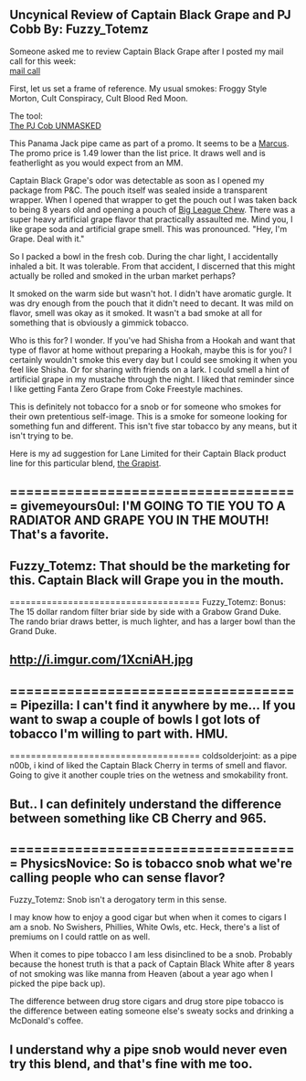 Uncynical Review of Captain Black Grape and PJ Cobb
By: Fuzzy_Totemz
---
Someone asked me to review Captain Black Grape after I posted my mail call for this week:  
[mail call](https://www.reddit.com/r/PipeTobacco/comments/5t45lx/mail_call_or_how_1_dollar_at_pc_turned_into/)  
  
First, let us set a frame of reference. My usual smokes: Froggy Style Morton, Cult Conspiracy, Cult Blood Red Moon.   
    
The tool:  
[The PJ Cob UNMASKED](http://i.imgur.com/DPhJXY2.jpg)  
  
This Panama Jack pipe came as part of a promo. It seems to be a [Marcus](http://corncobpipe.com/marcus.html). The promo price is 1.49 lower than the list price. It draws well and is featherlight as you would expect from an MM.  
  
Captain Black Grape's odor was detectable as soon as I opened my package from P&C. The pouch itself was sealed inside a transparent wrapper. When I opened that wrapper to get the pouch out I was taken back to being 8 years old and opening a pouch of [Big League Chew](http://media2.hickorees.com/image/BigLeagueChewGrape_L4.jpg). There was a super heavy artificial grape flavor that practically assaulted me. Mind you, I like grape soda and artificial grape smell. This was pronounced. "Hey, I'm Grape. Deal with it."  
  
So I packed a bowl in the fresh cob. During the char light, I accidentally inhaled a bit. It was tolerable. From that accident, I discerned that this might actually be rolled and smoked in the urban market perhaps?   
  
It smoked on the warm side but wasn't hot. I didn't have aromatic gurgle. It was dry enough from the pouch that it didn't need to decant. It was mild on flavor, smell was okay as it smoked. It wasn't a bad smoke at all for something that is obviously a gimmick tobacco.  
  
Who is this for? I wonder. If you've had Shisha from a Hookah and want that type of flavor at home without preparing a Hookah, maybe this is for you? I certainly wouldn't smoke this every day but I could see smoking it when you feel like Shisha. Or for sharing with friends on a lark. I could smell a hint of artificial grape in my mustache through the night. I liked that reminder since I like getting Fanta Zero Grape from Coke Freestyle machines.   
  
This is definitely not tobacco for a snob or for someone who smokes for their own pretentious self-image. This is a smoke for someone looking for something fun and different. This isn't five star tobacco by any means, but it isn't trying to be.  
  
Here is my ad suggestion for Lane Limited for their Captain Black product line for this particular blend, [the Grapist](https://www.youtube.com/watch?v=yh1RkRxnAOs).

====================================
givemeyours0ul: I'M GOING TO TIE YOU TO A RADIATOR AND GRAPE YOU IN THE MOUTH!  
That's a favorite.
--
Fuzzy_Totemz: That should be the marketing for this. Captain Black will Grape you in the mouth.
--
====================================
Fuzzy_Totemz: Bonus: The 15 dollar random filter briar side by side with a Grabow Grand Duke.  The rando briar draws better, is much lighter, and has a larger bowl than the Grand Duke.
  
http://i.imgur.com/1XcniAH.jpg
--
====================================
Pipezilla: I can't find it anywhere by me... If you want to swap a couple of bowls I got lots of tobacco I'm willing to part with.  HMU.
--
====================================
coldsolderjoint: as a pipe n00b, i kind of liked the Captain Black Cherry in terms of smell and flavor. Going to give it another couple tries on the wetness and smokability front. 

But.. I can definitely understand the difference between something like CB Cherry and 965. 
--
====================================
PhysicsNovice: So is tobacco snob what we're calling people who can sense flavor?
--
Fuzzy_Totemz: Snob isn't a derogatory term in this sense.  
  
I may know how to enjoy a good cigar but when when it comes to cigars I am a snob. No Swishers, Phillies, White Owls, etc. Heck, there's a list of premiums on I could rattle on as well.  
  
When it comes to pipe tobacco I am less disinclined to be a snob. Probably because the honest truth is that a pack of Captain Black White after 8 years of not smoking was like manna from Heaven (about a year ago when I picked the pipe back up).
  
The difference between drug store cigars and drug store pipe tobacco is the difference between eating someone else's sweaty socks and drinking a McDonald's coffee.  
  
I understand why a pipe snob would never even try this blend, and that's fine with me too.
--
